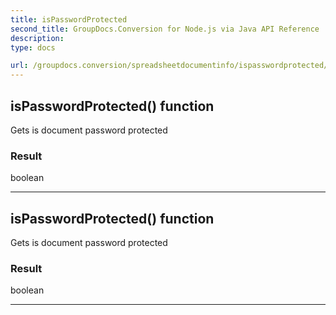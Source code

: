 ```yaml
---
title: isPasswordProtected
second_title: GroupDocs.Conversion for Node.js via Java API Reference
description: 
type: docs

url: /groupdocs.conversion/spreadsheetdocumentinfo/ispasswordprotected/
---
```


## isPasswordProtected()  function
Gets is document password protected

### Result
boolean


---


## isPasswordProtected()  function
Gets is document password protected

### Result
boolean


---


